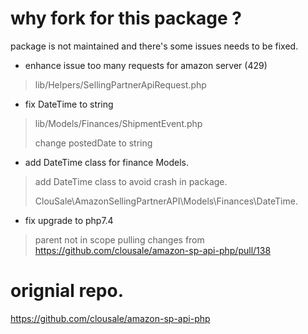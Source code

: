 # why fork for this package ?
package is not maintained and there's some issues needs to be fixed.

- enhance issue too many requests for amazon server (429)
> lib/Helpers/SellingPartnerApiRequest.php
- fix DateTime to string
> lib/Models/Finances/ShipmentEvent.php
> 
> change postedDate to string
- add DateTime class for finance Models.
> add DateTime class to avoid crash in package.
> 
> ClouSale\AmazonSellingPartnerAPI\Models\Finances\DateTime.

- fix upgrade to php7.4
> parent not in scope
> pulling changes from https://github.com/clousale/amazon-sp-api-php/pull/138

# orignial repo.
https://github.com/clousale/amazon-sp-api-php
